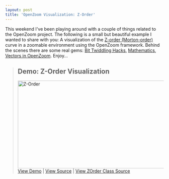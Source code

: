 ```yaml
---
layout: post
title: 'OpenZoom Visualization: Z-Order'
---
```

This weekend I've been playing around with a couple of things related to the OpenZoom project. The following is a small but beautiful example I wanted to share with you: A visualization of the <a href="http://en.wikipedia.org/wiki/Z-order_(curve)">Z-order (Morton-order)</a> curve in a zoomable environment using the OpenZoom framework. Behind the scenes there are some real gems: <a href="http://code.google.com/p/open-zoom/source/browse/trunk/src/main/flash/org/openzoom/flash/utils/ZOrder.as">Bit Twiddling Hacks</a>, <a href="http://en.wikipedia.org/wiki/Z-order_(curve)">Mathematics</a>, <a href="http://getsatisfaction.com/livelabs/topics/vector_graphics_in_seadragon_also_see_zoomism_com">Vectors in OpenZoom</a>. Enjoy&hellip;

<blockquote class="info">
<h2>Demo: Z-Order Visualization</h2>
<a href="/examples/2009/01/04/z-order-visualization/" title="Z-Order Visualization"><img src="http://farm4.static.flickr.com/3261/3166780093_7b2d2eedf8.jpg" width="500" height="279" alt="Z-Order" /></a>
<a href="/examples/2009/01/04/z-order-visualization/">View Demo</a> | <a href="/examples/2009/01/04/z-order-visualization/source/">View Source</a> | <a href="http://code.google.com/p/open-zoom/source/browse/trunk/src/main/flash/org/openzoom/flash/utils/ZOrder.as">View ZOrder Class Source</a>
</blockquote>
